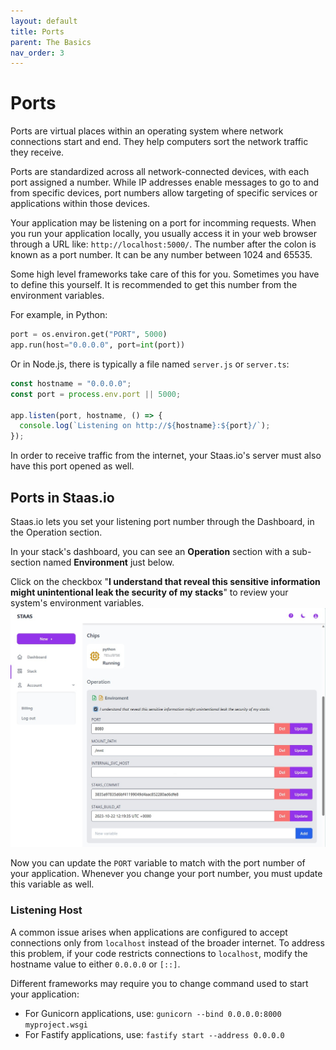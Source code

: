 ```yaml
---
layout: default
title: Ports
parent: The Basics
nav_order: 3
---
```


# Ports

Ports are virtual places within an operating system where network connections start and end. They help computers sort the network traffic they receive.

Ports are standardized across all network-connected devices, with each port assigned a number.
While IP addresses enable messages to go to and from specific devices, port numbers allow targeting of specific services or applications within those devices.

Your application may be listening on a port for incomming requests. When you run your application locally, you usually access it in your web browser through a URL like: `http://localhost:5000/`. The number after the colon is known as a port number. It can be any number between 1024 and 65535.

Some high level frameworks take care of this for you. Sometimes you have to define this yourself. It is recommended to get this number from the environment variables.

For example, in Python:
```python
port = os.environ.get("PORT", 5000)
app.run(host="0.0.0.0", port=int(port))
```

Or in Node.js, there is typically a file named `server.js` or `server.ts`:
```js
const hostname = "0.0.0.0";
const port = process.env.port || 5000;

app.listen(port, hostname, () => {
  console.log(`Listening on http://${hostname}:${port}/`);
});
```

In order to receive traffic from the internet, your Staas.io's server must also have this port opened as well.

## Ports in Staas.io

Staas.io lets you set your listening port number through the Dashboard, in the Operation section.

In your stack's dashboard, you can see an **Operation** section with a sub-section named **Environment** just below.

Click on the checkbox "**I understand that reveal this sensitive information might unintentional leak the security of my stacks**" to review your system's environment variables.
![](../../assets/images/the-basics/environment-vars.jpg)

Now you can update the `PORT` variable to match with the port number of your application. Whenever you change your port number, you must update this variable as well.

### Listening Host

A common issue arises when applications are configured to accept connections only from `localhost` instead of the broader internet.
To address this problem, if your code restricts connections to `localhost`, modify the hostname value to either `0.0.0.0` or `[::]`.

Different frameworks may require you to change command used to start your application:
- For Gunicorn applications, use: `gunicorn --bind 0.0.0.0:8000 myproject.wsgi`
- For Fastify applications, use: `fastify start --address 0.0.0.0`

